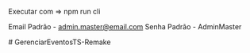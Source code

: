 Executar com => npm run cli

Email Padrão - admin.master@email.com
Senha Padrão - AdminMaster

#   G e r e n c i a r E v e n t o s T S - R e m a k e 
 
 
